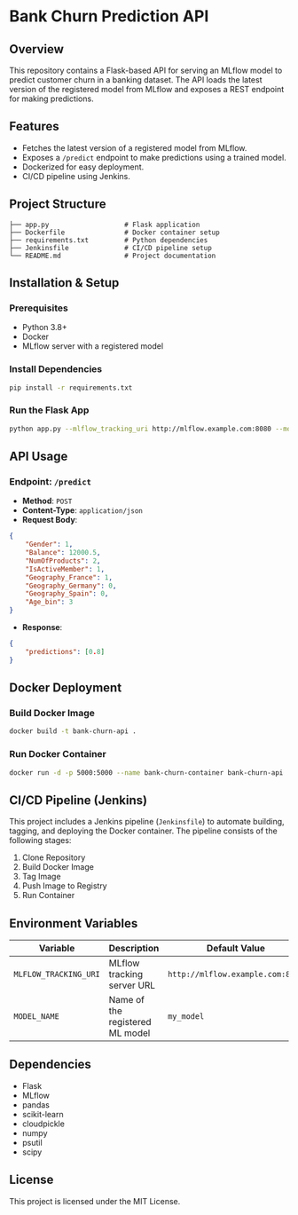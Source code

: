 # Bank Churn Prediction API

## Overview

This repository contains a Flask-based API for serving an MLflow model to predict customer churn in a banking dataset. The API loads the latest version of the registered model from MLflow and exposes a REST endpoint for making predictions.

## Features

- Fetches the latest version of a registered model from MLflow.
- Exposes a `/predict` endpoint to make predictions using a trained model.
- Dockerized for easy deployment.
- CI/CD pipeline using Jenkins.

## Project Structure

```plaintext
├── app.py                   # Flask application
├── Dockerfile               # Docker container setup
├── requirements.txt         # Python dependencies
├── Jenkinsfile              # CI/CD pipeline setup
└── README.md                # Project documentation
```

## Installation & Setup

### Prerequisites

- Python 3.8+
- Docker
- MLflow server with a registered model

### Install Dependencies

```sh
pip install -r requirements.txt
```

### Run the Flask App

```sh
python app.py --mlflow_tracking_uri http://mlflow.example.com:8080 --model_name my_model
```

## API Usage

### Endpoint: `/predict`

- **Method**: `POST`
- **Content-Type**: `application/json`
- **Request Body**:

```json
{
    "Gender": 1,
    "Balance": 12000.5,
    "NumOfProducts": 2,
    "IsActiveMember": 1,
    "Geography_France": 1,
    "Geography_Germany": 0,
    "Geography_Spain": 0,
    "Age_bin": 3
}
```

- **Response**:

```json
{
    "predictions": [0.8]
}
```

## Docker Deployment

### Build Docker Image

```sh
docker build -t bank-churn-api .
```

### Run Docker Container

```sh
docker run -d -p 5000:5000 --name bank-churn-container bank-churn-api
```

## CI/CD Pipeline (Jenkins)

This project includes a Jenkins pipeline (`Jenkinsfile`) to automate building, tagging, and deploying the Docker container. The pipeline consists of the following stages:

1. Clone Repository
2. Build Docker Image
3. Tag Image
4. Push Image to Registry
5. Run Container

## Environment Variables

| Variable              | Description                     | Default Value                    |
| --------------------- | ------------------------------- | -------------------------------- |
| `MLFLOW_TRACKING_URI` | MLflow tracking server URL      | `http://mlflow.example.com:8080` |
| `MODEL_NAME`          | Name of the registered ML model | `my_model`                       |

## Dependencies

- Flask
- MLflow
- pandas
- scikit-learn
- cloudpickle
- numpy
- psutil
- scipy

## License

This project is licensed under the MIT License.

